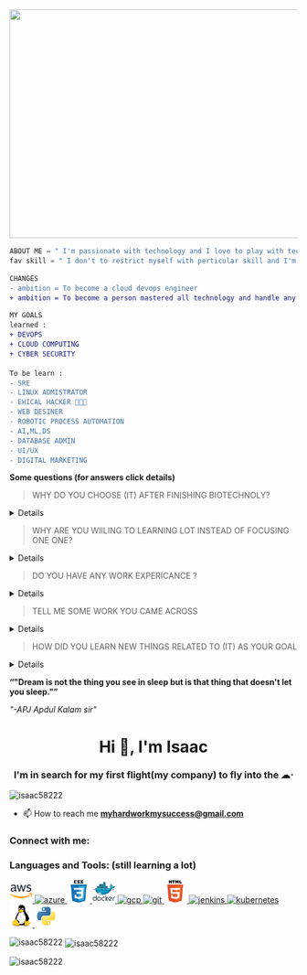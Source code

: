 <img src="https://cdn.faun.dev/prod/media/public/original_images/devOps-cloud-native.gif" width="1000" height="400" align="center">
 
 ```py
 ABOUT ME = " I'm passionate with technology and I love to play with technologies"
 fav skill = " I don't to restrict myself with perticular skill and I'm passionate to learn all technology forever as much as I can"
 ```
 ```diff
CHANGES
- ambition = To become a cloud devops engineer   
+ ambition = To become a person mastered all technology and handle any IT related jobs
```
```diff
MY GOALS
learned :
+ DEVOPS
+ CLOUD COMPUTING
+ CYBER SECURITY

To be learn :
- SRE
- LINUX ADMISTRATOR
- EHICAL HACKER 👨🏻‍💻
- WEB DESINER
- ROBOTIC PROCESS AUTOMATION
- AI,ML,DS
- DATABASE ADMIN
- UI/UX
- DIGITAL MARKETING
```
**Some questions (for answers click details)**

>WHY DO YOU CHOOSE (IT) AFTER FINISHING BIOTECHNOLY?
<details> 

     -I love technology but my brother told if you take bio i will be ensure job every thing went well untill finishing college 
     -When it came to job after my brother arranged for job, I felt i can do better in IT field as i had love it 
     -It was soooo hard to convince him and after many stuggles I had joined course 
     -The reason behind my passion of becoming the IT master is the stuggles I came to get into IT and want to use the opportunity to show what im capable to one who underestimated me

</details>

 >WHY ARE YOU WIILING TO LEARNING LOT INSTEAD OF FOCUSING ONE ONE?
<details>

       I'm learning to travel all over the ocean(IT) learning swimming(learning Technologies) only in swimming pool(only one tech) will not ensure that i can swim in ocean so learning all to explore the every part ocean

</details>

>DO YOU HAVE ANY WORK EXPERICANCE ?
<details>
 
  I'm working from my age 10 (13 years of part time job experiance) and I had came across manyyy people from many work and I had learned lot of experiance from those people I came across

</details>

>TELL ME SOME WORK YOU CAME ACROSS
<details>
 
         In 13 years I had learned including handleing customer
         1)engineering work Learned: making iron gate/window from screach to fixing
         2)20 liter can delivary process Learned: buying the can to door devivary
         3)tanker lorry water supply Learned: full process taking water to delivary including handleing customer
         4)worked in election booth Learned:process before and after election
         5)cattering supply to IT companies Learned:handle time when hotel load food late
         6)led banner fitting process Learned: buying , arranging and setting in places like Ekam temple,combatore smart city 
          area etc
         7)cinema junior artist- reality shows(sun tv,vijay tv,zee tamil),movies (mersal,kala,thana seantha kuttom,gorila,kagini kanth etc, serial (sun tv, vijay tv)

</details>
 
>HOW DID YOU LEARN NEW THINGS RELATED TO (IT) AS YOUR GOAL
<details>
 
        I never miss any opportunity  when it come to learn free about IT as a result I had completed many and got online certificte
        From well known organizations like tcs,ISRO,META,google cloud ,azure cloud,aws,isea,IBM and a lot

</details>   

<b><q>"Dream is not the thing you see in sleep but is that thing that doesn't let you sleep."</q></b>  <p><i>"-APJ Apdul Kalam sir"</p></i>
<h1 align="center">Hi 👋, I'm Isaac</h1>
<h3 align="center">I'm in search for my first flight(my company) to fly into the ☁︎⋅</h3>

<p align="left"> <img src="https://komarev.com/ghpvc/?username=isaac58222&label=Profile%20views&color=0e75b6&style=flat" alt="isaac58222" /> </p>


- 📫 How to reach me **myhardworkmysuccess@gmail.com**

<h3 align="left">Connect with me:</h3>
<p align="left">
</p>

<h3 align="left">Languages and Tools: (still learning a lot)</h3>
<p align="left"> <a href="https://aws.amazon.com" target="_blank" rel="noreferrer"> <img src="https://raw.githubusercontent.com/devicons/devicon/master/icons/amazonwebservices/amazonwebservices-original-wordmark.svg" alt="aws" width="40" height="40"/> </a> <a href="https://azure.microsoft.com/en-in/" target="_blank" rel="noreferrer"> <img src="https://www.vectorlogo.zone/logos/microsoft_azure/microsoft_azure-icon.svg" alt="azure" width="40" height="40"/> </a> <a href="https://www.w3schools.com/css/" target="_blank" rel="noreferrer"> <img src="https://raw.githubusercontent.com/devicons/devicon/master/icons/css3/css3-original-wordmark.svg" alt="css3" width="40" height="40"/> </a> <a href="https://www.docker.com/" target="_blank" rel="noreferrer"> <img src="https://raw.githubusercontent.com/devicons/devicon/master/icons/docker/docker-original-wordmark.svg" alt="docker" width="40" height="40"/> </a> <a href="https://cloud.google.com" target="_blank" rel="noreferrer"> <img src="https://www.vectorlogo.zone/logos/google_cloud/google_cloud-icon.svg" alt="gcp" width="40" height="40"/> </a> <a href="https://git-scm.com/" target="_blank" rel="noreferrer"> <img src="https://www.vectorlogo.zone/logos/git-scm/git-scm-icon.svg" alt="git" width="40" height="40"/> </a> <a href="https://www.w3.org/html/" target="_blank" rel="noreferrer"> <img src="https://raw.githubusercontent.com/devicons/devicon/master/icons/html5/html5-original-wordmark.svg" alt="html5" width="40" height="40"/> </a> <a href="https://www.jenkins.io" target="_blank" rel="noreferrer"> <img src="https://www.vectorlogo.zone/logos/jenkins/jenkins-icon.svg" alt="jenkins" width="40" height="40"/> </a> <a href="https://kubernetes.io" target="_blank" rel="noreferrer"> <img src="https://www.vectorlogo.zone/logos/kubernetes/kubernetes-icon.svg" alt="kubernetes" width="40" height="40"/> </a> <a href="https://www.linux.org/" target="_blank" rel="noreferrer"> <img src="https://raw.githubusercontent.com/devicons/devicon/master/icons/linux/linux-original.svg" alt="linux" width="40" height="40"/> </a> <a href="https://www.python.org" target="_blank" rel="noreferrer"> <img src="https://raw.githubusercontent.com/devicons/devicon/master/icons/python/python-original.svg" alt="python" width="40" height="40"/> </a> </p>

<p><img align="left" src="https://github-readme-stats.vercel.app/api/top-langs?username=isaac58222&show_icons=true&locale=en&layout=compact" alt="isaac58222" /></p>

<p>&nbsp;<img align="center" src="https://github-readme-stats.vercel.app/api?username=isaac58222&show_icons=true&locale=en" alt="isaac58222" /></p>

<p><img align="center" src="https://github-readme-streak-stats.herokuapp.com/?user=isaac58222&" alt="isaac58222" /></p>



   
